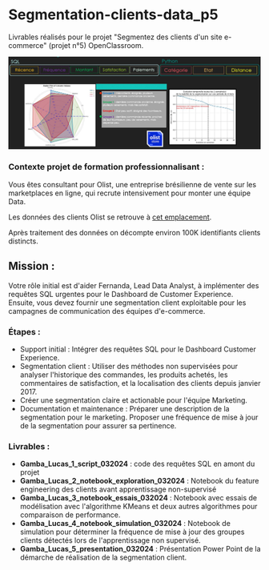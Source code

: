 # Segmentation-clients-data_p5
Livrables réalisés pour le projet "Segmentez des clients d'un site e-commerce" (projet n°5) OpenClassroom.

![Description de l'image](synthese_projet.JPG)

### Contexte projet de formation professionnalisant : 

Vous êtes consultant pour Olist, une entreprise brésilienne de vente sur les marketplaces en ligne, qui recrute
intensivement pour monter une équipe Data.

Les données des clients Olist se retrouve à [cet emplacement](https://www.kaggle.com/datasets/olistbr/brazilian-ecommerce).

Après traitement des données on décompte environ 100K identifiants clients distincts.

## Mission :
Votre rôle initial est d'aider Fernanda, Lead Data Analyst, à implémenter des requêtes SQL urgentes pour le Dashboard de Customer Experience. Ensuite, vous devez fournir une segmentation client exploitable pour les campagnes de communication des équipes d'e-commerce.

### Étapes :

* Support initial :
 Intégrer des requêtes SQL pour le Dashboard Customer Experience.
* Segmentation client :
 Utiliser des méthodes non supervisées pour analyser l'historique des commandes, les produits achetés, les commentaires de satisfaction, et la localisation des clients depuis janvier 2017.
* Créer une segmentation claire et actionable pour l'équipe Marketing.
* Documentation et maintenance :
  Préparer une description de la segmentation pour le marketing.
  Proposer une fréquence de mise à jour de la segmentation pour assurer sa pertinence.

### Livrables :
 - **Gamba_Lucas_1_script_032024** : code des requêtes SQL en amont du projet
 - **Gamba_Lucas_2_notebook_exploration_032024** : Notebook du feature engineering des clients avant apprentissage non-supervisé
 - **Gamba_Lucas_3_notebook_essais_032024** : Notebook avec essais de modélisation avec l'algorithme KMeans et deux autres algorithmes pour comparaison de performance.
 - **Gamba_Lucas_4_notebook_simulation_032024** : Notebook de simulation pour déterminer la fréquence de mise à jour des groupes clients détectés lors de l'apprentissage non supervisé.
 - **Gamba_Lucas_5_presentation_032024** : Présentation Power Point de la démarche de réalisation de la segmentation client.
